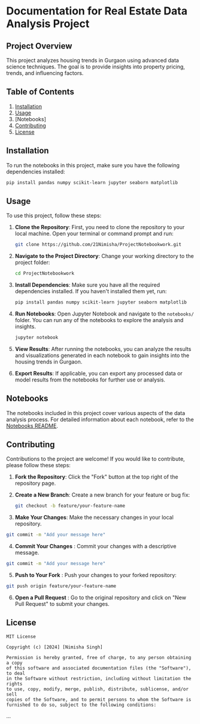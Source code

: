 # Documentation for Real Estate Data Analysis Project

## Project Overview
This project analyzes housing trends in Gurgaon using advanced data science techniques. The goal is to provide insights into property pricing, trends, and influencing factors.

## Table of Contents
1. [Installation](#installation)
2. [Usage](#usage)
3. [Notebooks]
4. [Contributing](#contributing)
5. [License](#license)



## Installation
To run the notebooks in this project, make sure you have the following dependencies installed:

```bash
pip install pandas numpy scikit-learn jupyter seaborn matplotlib
 ```

## **Usage**
To use this project, follow these steps:

1. **Clone the Repository**: First, you need to clone the repository to your local machine. Open your terminal or command prompt and run:

   ```bash
   git clone https://github.com/21Nimisha/ProjectNotebookwork.git
    ```

2. **Navigate to the Project Directory**: Change your working directory to the project folder:

   ```bash
   cd ProjectNotebookwork
    ```

3. **Install Dependencies**: Make sure you have all the required dependencies installed. If you haven't installed them yet, run:

   ```bash
   pip install pandas numpy scikit-learn jupyter seaborn matplotlib
    ```

4. **Run Notebooks**: Open Jupyter Notebook and navigate to the `notebooks/` folder. You can run any of the notebooks to explore the analysis and insights.

   ```bash
   jupyter notebook
    ```

5. **View Results**: After running the notebooks, you can analyze the results and visualizations generated in each notebook to gain insights into the housing trends in Gurgaon.

6. **Export Results**: If applicable, you can export any processed data or model results from the notebooks for further use or analysis.




## **Notebooks**
The notebooks included in this project cover various aspects of the data analysis process. For detailed information about each notebook, refer to the [Notebooks README](https://github.com/21Nimisha/ProjectNotebookwork/blob/main/notebooks/README.md).



## **Contributing**
Contributions to the project are welcome! If you would like to contribute, please follow these steps:

1. **Fork the Repository**: Click the "Fork" button at the top right of the repository page.
2. **Create a New Branch**: Create a new branch for your feature or bug fix:
   ```bash
   git checkout -b feature/your-feature-name
    ```

3. **Make Your Changes**:  Make the necessary changes in your local repository.
 ```bash
git commit -m "Add your message here"
 ```

4. **Commit Your Changes** : Commit your changes with a descriptive message.
```bash
git commit -m "Add your message here"
 ```

5. **Push to Your Fork** : Push your changes to your forked repository:
```bash
git push origin feature/your-feature-name
 ```

6. **Open a Pull Request** : Go to the original repository and click on "New Pull Request" to submit your changes.

## **License**
```plaintext
MIT License

Copyright (c) [2024] [Nimisha Singh]

Permission is hereby granted, free of charge, to any person obtaining a copy
of this software and associated documentation files (the "Software"), to deal
in the Software without restriction, including without limitation the rights
to use, copy, modify, merge, publish, distribute, sublicense, and/or sell
copies of the Software, and to permit persons to whom the Software is
furnished to do so, subject to the following conditions:
 ```
...
